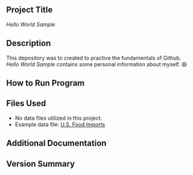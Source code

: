 ## Project Title
*Hello World Sample*

## Description
This depository was to created to practive the fundamentals of Github. *Hello World Sample* contains some personal information about myself. 😄

## How to Run Program


## Files Used
- No data files utilized in this project. 
- Example data file: [U.S. Food Imports](https://catalog.data.gov/dataset/u-s-food-imports)

## Additional Documentation


## Version Summary

